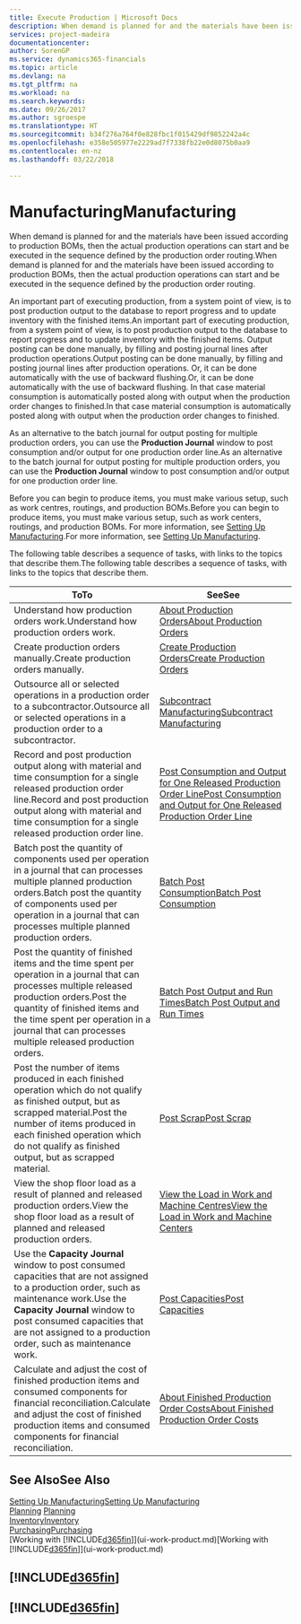 ```yaml
---
title: Execute Production | Microsoft Docs
description: When demand is planned for and the materials have been issued according to production BOMs, then the actual production operations can start and be executed in the sequence defined by the production order routing.
services: project-madeira
documentationcenter: 
author: SorenGP
ms.service: dynamics365-financials
ms.topic: article
ms.devlang: na
ms.tgt_pltfrm: na
ms.workload: na
ms.search.keywords: 
ms.date: 09/26/2017
ms.author: sgroespe
ms.translationtype: HT
ms.sourcegitcommit: b34f276a764f0e828fbc1f015429df9852242a4c
ms.openlocfilehash: e358e505977e2229ad7f7338fb22e0d8075b0aa9
ms.contentlocale: en-nz
ms.lasthandoff: 03/22/2018

---
```

# <a name="manufacturing"></a><span data-ttu-id="02f70-103">Manufacturing</span><span class="sxs-lookup"><span data-stu-id="02f70-103">Manufacturing</span></span>
<span data-ttu-id="02f70-104">When demand is planned for and the materials have been issued according to production BOMs, then the actual production operations can start and be executed in the sequence defined by the production order routing.</span><span class="sxs-lookup"><span data-stu-id="02f70-104">When demand is planned for and the materials have been issued according to production BOMs, then the actual production operations can start and be executed in the sequence defined by the production order routing.</span></span>  

<span data-ttu-id="02f70-105">An important part of executing production, from a system point of view, is to post production output to the database to report progress and to update inventory with the finished items.</span><span class="sxs-lookup"><span data-stu-id="02f70-105">An important part of executing production, from a system point of view, is to post production output to the database to report progress and to update inventory with the finished items.</span></span> <span data-ttu-id="02f70-106">Output posting can be done manually, by filling and posting journal lines after production operations.</span><span class="sxs-lookup"><span data-stu-id="02f70-106">Output posting can be done manually, by filling and posting journal lines after production operations.</span></span> <span data-ttu-id="02f70-107">Or, it can be done automatically with the use of backward flushing.</span><span class="sxs-lookup"><span data-stu-id="02f70-107">Or, it can be done automatically with the use of backward flushing.</span></span> <span data-ttu-id="02f70-108">In that case material consumption is automatically posted along with output when the production order changes to finished.</span><span class="sxs-lookup"><span data-stu-id="02f70-108">In that case material consumption is automatically posted along with output when the production order changes to finished.</span></span>  

<span data-ttu-id="02f70-109">As an alternative to the batch journal for output posting for multiple production orders, you can use the **Production Journal** window to post consumption and/or output for one production order line.</span><span class="sxs-lookup"><span data-stu-id="02f70-109">As an alternative to the batch journal for output posting for multiple production orders, you can use the **Production Journal** window to post consumption and/or output for one production order line.</span></span>

<span data-ttu-id="02f70-110">Before you can begin to produce items, you must make various setup, such as work centres, routings, and production BOMs.</span><span class="sxs-lookup"><span data-stu-id="02f70-110">Before you can begin to produce items, you must make various setup, such as work centers, routings, and production BOMs.</span></span> <span data-ttu-id="02f70-111">For more information, see [Setting Up Manufacturing](production-configure-production-processes.md).</span><span class="sxs-lookup"><span data-stu-id="02f70-111">For more information, see [Setting Up Manufacturing](production-configure-production-processes.md).</span></span>

<span data-ttu-id="02f70-112">The following table describes a sequence of tasks, with links to the topics that describe them.</span><span class="sxs-lookup"><span data-stu-id="02f70-112">The following table describes a sequence of tasks, with links to the topics that describe them.</span></span>   

|<span data-ttu-id="02f70-113">**To**</span><span class="sxs-lookup"><span data-stu-id="02f70-113">**To**</span></span>|<span data-ttu-id="02f70-114">**See**</span><span class="sxs-lookup"><span data-stu-id="02f70-114">**See**</span></span>|  
|------------|-------------|  
|<span data-ttu-id="02f70-115">Understand how production orders work.</span><span class="sxs-lookup"><span data-stu-id="02f70-115">Understand how production orders work.</span></span>|[<span data-ttu-id="02f70-116">About Production Orders</span><span class="sxs-lookup"><span data-stu-id="02f70-116">About Production Orders</span></span>](production-about-production-orders.md)|
|<span data-ttu-id="02f70-117">Create production orders manually.</span><span class="sxs-lookup"><span data-stu-id="02f70-117">Create production orders manually.</span></span>|[<span data-ttu-id="02f70-118">Create Production Orders</span><span class="sxs-lookup"><span data-stu-id="02f70-118">Create Production Orders</span></span>](production-how-to-create-production-orders.md)|
|<span data-ttu-id="02f70-119">Outsource all or selected operations in a production order to a subcontractor.</span><span class="sxs-lookup"><span data-stu-id="02f70-119">Outsource all or selected operations in a production order to a subcontractor.</span></span>|[<span data-ttu-id="02f70-120">Subcontract Manufacturing</span><span class="sxs-lookup"><span data-stu-id="02f70-120">Subcontract Manufacturing</span></span>](production-how-to-subcontract-manufacturing.md)|
|<span data-ttu-id="02f70-121">Record and post production output along with material and time consumption for a single released production order line.</span><span class="sxs-lookup"><span data-stu-id="02f70-121">Record and post production output along with material and time consumption for a single released production order line.</span></span>|[<span data-ttu-id="02f70-122">Post Consumption and Output for One Released Production Order Line</span><span class="sxs-lookup"><span data-stu-id="02f70-122">Post Consumption and Output for One Released Production Order Line</span></span>](production-how-to-register-consumption-and-output.md)|  
|<span data-ttu-id="02f70-123">Batch post the quantity of components used per operation in a journal that can processes multiple planned production orders.</span><span class="sxs-lookup"><span data-stu-id="02f70-123">Batch post the quantity of components used per operation in a journal that can processes multiple planned production orders.</span></span>|[<span data-ttu-id="02f70-124">Batch Post Consumption</span><span class="sxs-lookup"><span data-stu-id="02f70-124">Batch Post Consumption</span></span>](production-how-to-post-consumption.md)|
|<span data-ttu-id="02f70-125">Post the quantity of finished items and the time spent per operation in a journal that can processes multiple released production orders.</span><span class="sxs-lookup"><span data-stu-id="02f70-125">Post the quantity of finished items and the time spent per operation in a journal that can processes multiple released production orders.</span></span>|[<span data-ttu-id="02f70-126">Batch Post Output and Run Times</span><span class="sxs-lookup"><span data-stu-id="02f70-126">Batch Post Output and Run Times</span></span>](production-how-to-post-output-quantity.md)|  
|<span data-ttu-id="02f70-127">Post the number of items produced in each finished operation which do not qualify as finished output, but as scrapped material.</span><span class="sxs-lookup"><span data-stu-id="02f70-127">Post the number of items produced in each finished operation which do not qualify as finished output, but as scrapped material.</span></span>|[<span data-ttu-id="02f70-128">Post Scrap</span><span class="sxs-lookup"><span data-stu-id="02f70-128">Post Scrap</span></span>](production-how-to-post-scrap.md)|
|<span data-ttu-id="02f70-129">View the shop floor load as a result of planned and released production orders.</span><span class="sxs-lookup"><span data-stu-id="02f70-129">View the shop floor load as a result of planned and released production orders.</span></span>|[<span data-ttu-id="02f70-130">View the Load in Work and Machine Centres</span><span class="sxs-lookup"><span data-stu-id="02f70-130">View the Load in Work and Machine Centers</span></span>](production-how-to-view-the-load-on-work-centers.md)|      
|<span data-ttu-id="02f70-131">Use the **Capacity Journal** window to post consumed capacities that are not assigned to a production order, such as maintenance work.</span><span class="sxs-lookup"><span data-stu-id="02f70-131">Use the **Capacity Journal** window to post consumed capacities that are not assigned to a production order, such as maintenance work.</span></span>|[<span data-ttu-id="02f70-132">Post Capacities</span><span class="sxs-lookup"><span data-stu-id="02f70-132">Post Capacities</span></span>](production-how-to-post-capacities.md)|  
|<span data-ttu-id="02f70-133">Calculate and adjust the cost of finished production items and consumed components for financial reconciliation.</span><span class="sxs-lookup"><span data-stu-id="02f70-133">Calculate and adjust the cost of finished production items and consumed components for financial reconciliation.</span></span>|[<span data-ttu-id="02f70-134">About Finished Production Order Costs</span><span class="sxs-lookup"><span data-stu-id="02f70-134">About Finished Production Order Costs</span></span>](finance-about-finished-production-order-costs.md)|  

## <a name="see-also"></a><span data-ttu-id="02f70-135">See Also</span><span class="sxs-lookup"><span data-stu-id="02f70-135">See Also</span></span>  
[<span data-ttu-id="02f70-136">Setting Up Manufacturing</span><span class="sxs-lookup"><span data-stu-id="02f70-136">Setting Up Manufacturing</span></span>](production-configure-production-processes.md)  
<span data-ttu-id="02f70-137">[Planning](production-planning.md)    </span><span class="sxs-lookup"><span data-stu-id="02f70-137">[Planning](production-planning.md)    </span></span>  
[<span data-ttu-id="02f70-138">Inventory</span><span class="sxs-lookup"><span data-stu-id="02f70-138">Inventory</span></span>](inventory-manage-inventory.md)  
[<span data-ttu-id="02f70-139">Purchasing</span><span class="sxs-lookup"><span data-stu-id="02f70-139">Purchasing</span></span>](purchasing-manage-purchasing.md)  
<span data-ttu-id="02f70-140">[Working with [!INCLUDE[d365fin](includes/d365fin_md.md)]](ui-work-product.md)</span><span class="sxs-lookup"><span data-stu-id="02f70-140">[Working with [!INCLUDE[d365fin](includes/d365fin_md.md)]](ui-work-product.md)</span></span>

## [!INCLUDE[d365fin](includes/free_trial_md.md)]  
## [!INCLUDE[d365fin](includes/training_link_md.md)]

